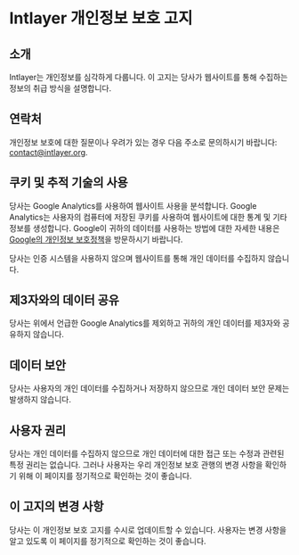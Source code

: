 # Intlayer 개인정보 보호 고지

## 소개

Intlayer는 개인정보를 심각하게 다룹니다. 이 고지는 당사가 웹사이트를 통해 수집하는 정보의 취급 방식을 설명합니다.

## 연락처

개인정보 보호에 대한 질문이나 우려가 있는 경우 다음 주소로 문의하시기 바랍니다: [contact@intlayer.org](mailto:contact@intlayer.org).

## 쿠키 및 추적 기술의 사용

당사는 Google Analytics를 사용하여 웹사이트 사용을 분석합니다. Google Analytics는 사용자의 컴퓨터에 저장된 쿠키를 사용하여 웹사이트에 대한 통계 및 기타 정보를 생성합니다. Google이 귀하의 데이터를 사용하는 방법에 대한 자세한 내용은 [Google의 개인정보 보호정책](https://policies.google.com/privacy)을 방문하시기 바랍니다.

당사는 인증 시스템을 사용하지 않으며 웹사이트를 통해 개인 데이터를 수집하지 않습니다.

## 제3자와의 데이터 공유

당사는 위에서 언급한 Google Analytics를 제외하고 귀하의 개인 데이터를 제3자와 공유하지 않습니다.

## 데이터 보안

당사는 사용자의 개인 데이터를 수집하거나 저장하지 않으므로 개인 데이터 보안 문제는 발생하지 않습니다.

## 사용자 권리

당사는 개인 데이터를 수집하지 않으므로 개인 데이터에 대한 접근 또는 수정과 관련된 특정 권리는 없습니다. 그러나 사용자는 우리 개인정보 보호 관행의 변경 사항을 확인하기 위해 이 페이지를 정기적으로 확인하는 것이 좋습니다.

## 이 고지의 변경 사항

당사는 이 개인정보 보호 고지를 수시로 업데이트할 수 있습니다. 사용자는 변경 사항을 알고 있도록 이 페이지를 정기적으로 확인하는 것이 좋습니다.
